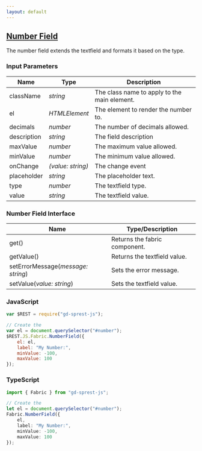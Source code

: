 ```yaml
---
layout: default
---
```


## [Number Field](https://dev.office.com/fabric-js/Components/TextField/TextField.html)

The number field extends the textfield and formats it based on the type.
### Input Parameters

| Name | Type | Description |
| --- | --- | --- |
| className | _string_ | The class name to apply to the main element. |
| el | _HTMLElement_ | The element to render the number to. |
| decimals | _number_ | The number of decimals allowed. |
| description | _string_ | The field description |
| maxValue | _number_ | The maximum value allowed. |
| minValue | _number_ | The minimum value allowed. |
| onChange | _(value: string)_ | The change event |
| placeholder | _string_ | The placeholder text. |
| type | _number_ | The textfield type. |
| value | _string_ | The textfield value. |

### Number Field Interface

| Name | Type/Description |
| --- | --- |
| get() | Returns the fabric component. |
| getValue() | Returns the textfield value. |
| setErrorMessage(_message: string_) | Sets the error message. |
| setValue(_value: string_) | Sets the textfield value. |

### JavaScript

```js
var $REST = require("gd-sprest-js");

// Create the 
var el = document.querySelector("#number");
$REST.JS.Fabric.NumberField({
    el: el,
    label: "My Number:",
    minValue: -100,
    maxValue: 100
});
```

### TypeScript

```ts
import { Fabric } from "gd-sprest-js";

// Create the 
let el = document.querySelector("#number");
Fabric.NumberField({
    el,
    label: "My Number:",
    minValue: -100,
    maxValue: 100
});
```